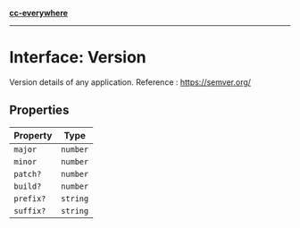 [**cc-everywhere**](../../../../../index.md)

***

# Interface: Version

Version details of any application.
Reference : https://semver.org/

## Properties

| Property | Type |
| ------ | ------ |
| `major` | `number` |
| `minor` | `number` |
| `patch?` | `number` |
| `build?` | `number` |
| `prefix?` | `string` |
| `suffix?` | `string` |
